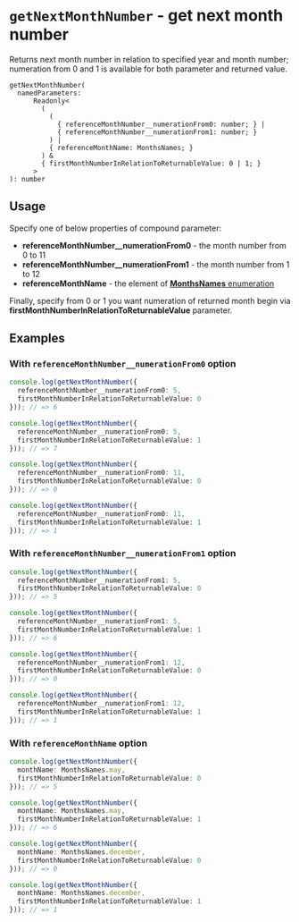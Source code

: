 # `getNextMonthNumber` - get next month number

Returns next month number in relation to specified year and month number; numeration from 0 and 1 is available for both 
parameter and returned value.

```
getNextMonthNumber(
  namedParameters:
      Readonly<
        (
          (
            { referenceMonthNumber__numerationFrom0: number; } |
            { referenceMonthNumber__numerationFrom1: number; }
          ) |
          { referenceMonthName: MonthsNames; }
        ) &
        { firstMonthNumberInRelationToReturnableValue: 0 | 1; }
      >
): number
```

## Usage 

Specify one of below properties of compound parameter:

* **referenceMonthNumber__numerationFrom0** - the month number from 0 to 11
* **referenceMonthNumber__numerationFrom1** - the month number from 1 to 12
* **referenceMonthName** - the element of [**MonthsNames** enumeration](../ConstantsAndEnumerations/MonthsNames.md)

Finally, specify from 0 or 1 you want numeration of returned month begin via **firstMonthNumberInRelationToReturnableValue**
parameter.


## Examples
### With `referenceMonthNumber__numerationFrom0` option 

```typescript
console.log(getNextMonthNumber({
  referenceMonthNumber__numerationFrom0: 5,
  firstMonthNumberInRelationToReturnableValue: 0
})); // => 6

console.log(getNextMonthNumber({
  referenceMonthNumber__numerationFrom0: 5,
  firstMonthNumberInRelationToReturnableValue: 1
})); // => 7

console.log(getNextMonthNumber({
  referenceMonthNumber__numerationFrom0: 11,
  firstMonthNumberInRelationToReturnableValue: 0
})); // => 0

console.log(getNextMonthNumber({
  referenceMonthNumber__numerationFrom0: 11,
  firstMonthNumberInRelationToReturnableValue: 1
})); // => 1
```

### With `referenceMonthNumber__numerationFrom1` option

```typescript
console.log(getNextMonthNumber({
  referenceMonthNumber__numerationFrom1: 5,
  firstMonthNumberInRelationToReturnableValue: 0
})); // => 5

console.log(getNextMonthNumber({
  referenceMonthNumber__numerationFrom1: 5,
  firstMonthNumberInRelationToReturnableValue: 1
})); // => 6

console.log(getNextMonthNumber({
  referenceMonthNumber__numerationFrom1: 12,
  firstMonthNumberInRelationToReturnableValue: 0
})); // => 0

console.log(getNextMonthNumber({
  referenceMonthNumber__numerationFrom1: 12,
  firstMonthNumberInRelationToReturnableValue: 1
})); // => 1
```

### With `referenceMonthName` option

```typescript
console.log(getNextMonthNumber({
  monthName: MonthsNames.may,
  firstMonthNumberInRelationToReturnableValue: 0
})); // => 5

console.log(getNextMonthNumber({
  monthName: MonthsNames.may,
  firstMonthNumberInRelationToReturnableValue: 1
})); // => 6

console.log(getNextMonthNumber({
  monthName: MonthsNames.december,
  firstMonthNumberInRelationToReturnableValue: 0
})); // => 0

console.log(getNextMonthNumber({
  monthName: MonthsNames.december,
  firstMonthNumberInRelationToReturnableValue: 1
})); // => 1
```

